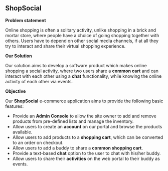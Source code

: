 ## ShopSocial

**Problem statement**

Online shopping is often a solitary activity, unlike shopping in a brick and mortar store, where people have a choice of going shopping together with others. Users have to depend on other social media channels, if at all they try to interact and share their virtual shopping experience.

**Our Solution**

Our solution aims to develop a software product which makes online shopping a social activity, where two users share a **common cart** and can interact with each other using a **chat** functionality, while knowing the online activity of each other via events.

**Objective**

Our **ShopSocial** e-commerce application aims to provide the following basic features:

- Provide an **Admin Console** to allow the site owner to add and remove products from pre-defined lists and manage the inventory.
- Allow users to create an **account** on our portal and browse the products available.
- Allow users to add products to a **shopping cart**, which can be converted to an order on checkout.
- Allow users to add a buddy to share a **common shopping cart**.
- Provide a text-based **chat** option to the user to chat with his/her buddy.
- Allow users to share their **activities** on the web portal to their buddy as events.
